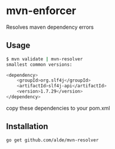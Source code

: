 # mvn-enforcer

Resolves maven dependency errors

## Usage

```bash
$ mvn validate | mvn-resolver
smallest common versions:

<dependency>
    <groupId>org.slf4j</groupId>
    <artifactId>slf4j-api</artifactId>
    <version>1.7.29</version>
</dependency>
```

copy these dependencies to your pom.xml

## Installation

```bash
go get github.com/alde/mvn-resolver
```
